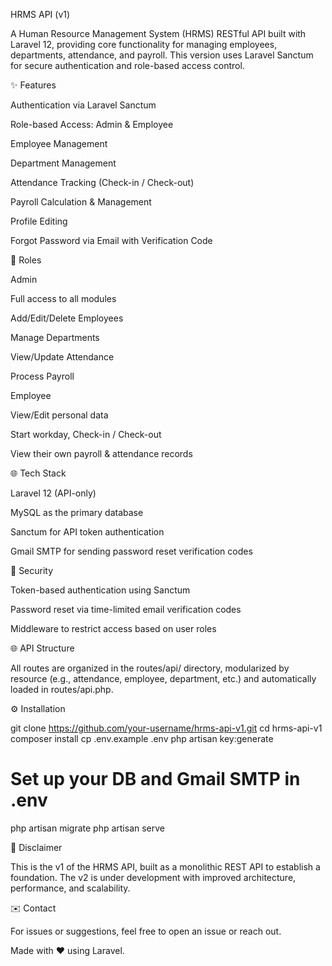 HRMS API (v1)

A Human Resource Management System (HRMS) RESTful API built with Laravel 12, providing core functionality for managing employees, departments, attendance, and payroll. This version uses Laravel Sanctum for secure authentication and role-based access control.

✨ Features

Authentication via Laravel Sanctum

Role-based Access: Admin & Employee

Employee Management

Department Management

Attendance Tracking (Check-in / Check-out)

Payroll Calculation & Management

Profile Editing

Forgot Password via Email with Verification Code

🔐 Roles

Admin

Full access to all modules

Add/Edit/Delete Employees

Manage Departments

View/Update Attendance

Process Payroll

Employee

View/Edit personal data

Start workday, Check-in / Check-out

View their own payroll & attendance records

🌐 Tech Stack

Laravel 12 (API-only)

MySQL as the primary database

Sanctum for API token authentication

Gmail SMTP for sending password reset verification codes

🚪 Security

Token-based authentication using Sanctum

Password reset via time-limited email verification codes

Middleware to restrict access based on user roles

🌐 API Structure

All routes are organized in the routes/api/ directory, modularized by resource (e.g., attendance, employee, department, etc.) and automatically loaded in routes/api.php.

⚙️ Installation

git clone https://github.com/your-username/hrms-api-v1.git
cd hrms-api-v1
composer install
cp .env.example .env
php artisan key:generate
# Set up your DB and Gmail SMTP in .env
php artisan migrate
php artisan serve

🚩 Disclaimer

This is the v1 of the HRMS API, built as a monolithic REST API to establish a foundation. The v2 is under development with improved architecture, performance, and scalability.

✉️ Contact

For issues or suggestions, feel free to open an issue or reach out.

Made with ❤️ using Laravel.
